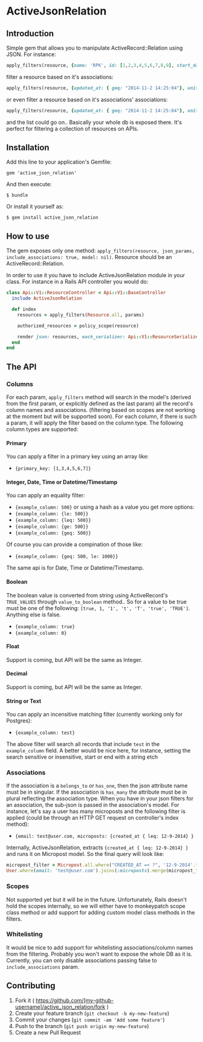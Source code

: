 # ActiveJsonRelation

## Introduction
Simple gem that allows you to manipulate ActiveRecord::Relation using JSON. For instance:
```ruby
apply_filters(resource, {name: 'RPK', id: [1,2,3,4,5,6,7,8,9], start_date: {leq: "2014-10-19"}, act_status: "ongoing"})
```
filter a resource based on it's associations:
```ruby
apply_filters(resource, {updated_at: { geq: "2014-11-2 14:25:04"}, unit: {id: 9})
```
or even filter a resource based on it's associations' associations:
```ruby
apply_filters(resource, {updated_at: { geq: "2014-11-2 14:25:04"}, unit: {id: 9, areas: {id: 22} }})
```
and the list could go on.. Basically your whole db is exposed there. It's perfect for filtering a collection of resources on APIs.

## Installation

Add this line to your application's Gemfile:

    gem 'active_json_relation'

And then execute:

    $ bundle

Or install it yourself as:

    $ gem install active_json_relation
## How to use
The gem exposes only one method: `apply_filters(resource, json_params, include_associations: true, model: nil)`. Resource should be an ActiveRecord::Relation.

In order to use it you have to include ActiveJsonRelation module in your class. For instance in a Rails API controller you would do:

```ruby
class Api::V1::ResourceController < Api::V1::BaseController
  include ActiveJsonRelation

  def index
    resources = apply_filters(Resource.all, params)

    authorized_resources = policy_scope(resource)

    render json: resources, each_serializer: Api::V1::ResourceSerializer
  end
end
```

## The API
### Columns
For each param, `apply_filters` method will search in the model's (derived from the first param, or explicitly defined as the last param) all the record's column names and associations. (filtering based on scopes are not working at the moment but will be supported soon). For each column, if there is such a param, it will apply the filter based on the column type. The following column types are supported:

#### Primary
You can apply a filter in a primary key using an array like:
* `{primary_key: [1,3,4,5,6,7]}`

#### Integer, Date, Time or Datetime/Timestamp
You can apply an equality filter:
* `{example_column: 500}`
or using a hash as a value you get more options:
* `{example_column: {le: 500}}`
* `{example_column: {leq: 500}}`
* `{example_column: {ge: 500}}`
* `{example_column: {geq: 500}}`

Of course you can provide a compination of those like:
* `{example_column: {geq: 500, le: 1000}}`

The same api is for Date, Time or Datetime/Timestamp.

#### Boolean
The boolean value is converted from string using ActiveRecord's `TRUE_VALUES` through `value_to_boolean` method.. So for a value to be true must be one of the following: `[true, 1, '1', 't', 'T', 'true', 'TRUE']`. Anything else is false. 
* `{example_column: true}`
* `{example_column: 0}`

#### Float
Support is coming, but API will be the same as Integer.

#### Decimal
Support is coming, but API will be the same as Integer.

#### String or Text
You can apply an incensitive matching filter (currently working only for Postgres):
* `{example_column: test}`

The above filter will search all records that include `test` in the `example_column` field. A better would be nice here, for instance, setting the search sensitive or insensitive, start or end with a string etch


### Associations
If the association is a `belongs_to` or `has_one`, then the json attribute name must be in singular. If the association is `has_many` the attribute must be in plural reflecting the association type. When you have in your json filters for an association, the sub-json is passed in the association's model. For instance, let's say a user has many microposts and the following filter is applied (could be through an HTTP GET request on controller's index method):
* `{email: test@user.com, microposts: {created_at { leq: 12-9-2014} }`

Internally, ActiveJsonRelation, extracts `{created_at { leq: 12-9-2014} }` and runs it on Micropost model. So the final query will look like:

```ruby
micropost_filter = Micropost.all.where("CREATED_AT =< ?", '12-9-2014'.to_datetime)
User.where(email: 'test@user.com').joins(:microposts).merge(micropost_filter)
```

### Scopes
Not supported yet but it will be in the future. Unfortunately, Rails doesn't hold the scopes internally, so we will either have to monkeypatch scope class method or add support for adding custom model class methods in the filters.

### Whitelisting
It would be nice to add support for whitelisting associations/column names from the filtering. Probably you won't want to expose the whole DB as it is. Currently, you can only disable associations passing false to `include_associations` param.

## Contributing

1. Fork it ( https://github.com/[my-github-username]/active_json_relation/fork )
2. Create your feature branch (`git checkout -b my-new-feature`)
3. Commit your changes (`git commit -am 'Add some feature'`)
4. Push to the branch (`git push origin my-new-feature`)
5. Create a new Pull Request
